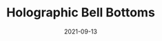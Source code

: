 ---
title: "Holographic Bell Bottoms"
date: 2021-09-13
categories: ["sewing"]
materials: ["Holographic Lycra"]
cover: "./holo-bells-2.jpg"
cover_alt: "Stephanie wearing black bell bottoms with a wide holographic scribble stripe"
images: ["./holo-bells-3.jpg", "./holo-bells-1.jpg"]
image_alts: ["back view of bell bottoms, which have the stripes meeting halfway over the butt", "side view of bell bottoms"]
---